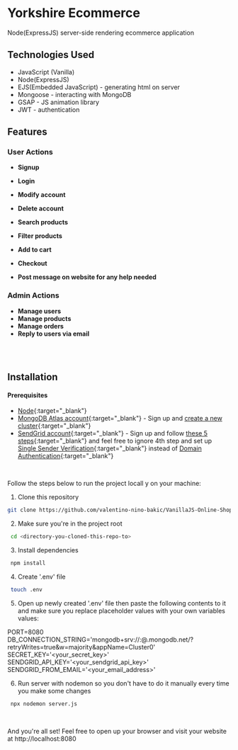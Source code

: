 # Yorkshire Ecommerce

Node(ExpressJS) server-side rendering ecommerce application

## Technologies Used

- JavaScript (Vanilla)
- Node(ExpressJS)
- EJS(Embedded JavaScript) - generating html on server
- Mongoose - interacting with MongoDB
- GSAP - JS animation library
- JWT - authentication


## Features

### User Actions

- **Signup**
- **Login**
- **Modify account**
- **Delete account**

- **Search products**
- **Filter products**

- **Add to cart**
- **Checkout**

- **Post message on website for any help needed**


### Admin Actions

- **Manage users**
- **Manage products**
- **Manage orders**
- **Reply to users via email**

<br />
<br />


## Installation

#### Prerequisites
- [Node](https://nodejs.org/en){:target="_blank"}
- [MongoDB Atlas account](https://www.mongodb.com/){:target="_blank"} - Sign up and [create a new cluster](https://www.mongodb.com/docs/guides/atlas/cluster/){:target="_blank"}
- [SendGrid account](https://sendgrid.com/en-us){:target="_blank"} - Sign up and follow [these 5 steps](https://www.twilio.com/docs/sendgrid/for-developers/sending-email/quickstart-nodejs){:target="_blank"}
and feel free to ignore 4th step and set up [Single Sender Verification](https://www.twilio.com/docs/sendgrid/ui/sending-email/sender-verification){:target="_blank"}
instead of [Domain Authentication](https://www.twilio.com/docs/sendgrid/ui/account-and-settings/how-to-set-up-domain-authentication#twilio-docs-content-area){:target="_blank"}

<br />


Follow the steps below to run the project locall    y on your machine:

1. Clone this repository
```bash
git clone https://github.com/valentino-nino-bakic/VanillaJS-Online-Shop.git
```

2. Make sure you're in the project root
```bash
 cd <directory-you-cloned-this-repo-to>
 ```

3. Install dependencies
```bash
 npm install
 ```

4. Create '.env' file
```bash
 touch .env
 ```

5. Open up newly created '.env' file then paste the following contents to it and make sure you replace placeholder values with your own variables values:


PORT=8080
DB_CONNECTION_STRING='mongodb+srv://<yourusername>:<yourpassword>@<cluster>.mongodb.net/<dbname>?retryWrites=true&w=majority&appName=Cluster0'
SECRET_KEY='<your_secret_key>'
SENDGRID_API_KEY='<your_sendgrid_api_key>'
SENDGRID_FROM_EMAIL='<your_email_address>'


 6. Run server with nodemon so you don't have to do it manually every time you make some changes
```bash
 npx nodemon server.js
 ```

<br />

And you're all set! Feel free to open up your browser and visit your website at http://localhost:8080
